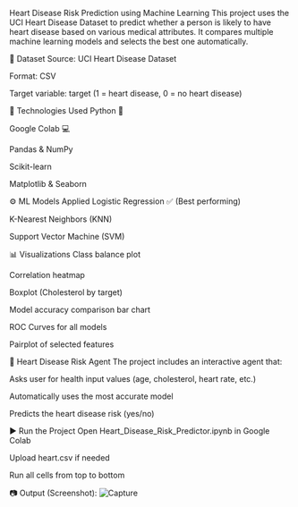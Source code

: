 Heart Disease Risk Prediction using Machine Learning
This project uses the UCI Heart Disease Dataset to predict whether a person is likely to have heart disease based on various medical attributes. It compares multiple machine learning models and selects the best one automatically.

📁 Dataset
Source: UCI Heart Disease Dataset

Format: CSV

Target variable: target (1 = heart disease, 0 = no heart disease)

🔧 Technologies Used
Python 🐍

Google Colab 💻

Pandas & NumPy

Scikit-learn

Matplotlib & Seaborn

⚙️ ML Models Applied
Logistic Regression ✅ (Best performing)

K-Nearest Neighbors (KNN)

Support Vector Machine (SVM)

📊 Visualizations
Class balance plot

Correlation heatmap

Boxplot (Cholesterol by target)

Model accuracy comparison bar chart

ROC Curves for all models

Pairplot of selected features

🧠 Heart Disease Risk Agent
The project includes an interactive agent that:

Asks user for health input values (age, cholesterol, heart rate, etc.)

Automatically uses the most accurate model

Predicts the heart disease risk (yes/no)

▶️ Run the Project
Open Heart_Disease_Risk_Predictor.ipynb in Google Colab

Upload heart.csv if needed

Run all cells from top to bottom

📷 Output (Screenshot):
![Capture](https://github.com/user-attachments/assets/fc6390b6-3f2d-429e-903b-22bf9f70c624)




